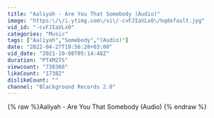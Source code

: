 ```yaml
---
title: "Aaliyah - Are You That Somebody (Audio)"
image: "https:\/\/i.ytimg.com\/vi\/-cvFJIaVLx0\/hqdefault.jpg"
vid_id: "-cvFJIaVLx0"
categories: "Music"
tags: ["Aaliyah","Somebody","(Audio)"]
date: "2022-04-27T19:56:28+03:00"
vid_date: "2021-10-08T05:14:48Z"
duration: "PT4M27S"
viewcount: "738366"
likeCount: "17382"
dislikeCount: ""
channel: "Blackground Records 2.0"
---
```

{% raw %}Aaliyah - Are You That Somebody (Audio) {% endraw %}
